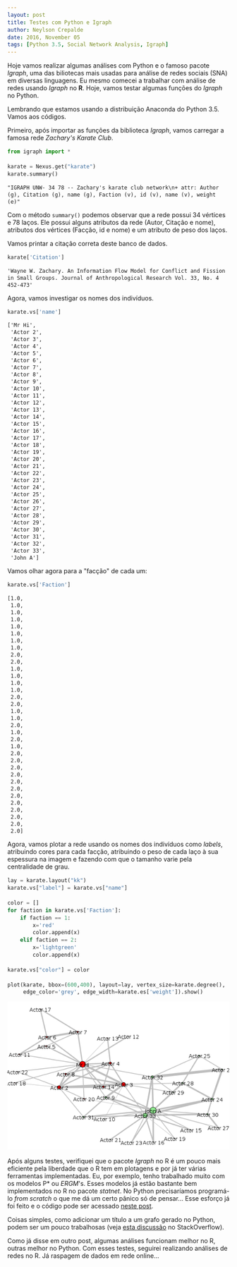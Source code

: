 ```yaml
---
layout: post
title: Testes com Python e Igraph
author: Neylson Crepalde
date: 2016, November 05
tags: [Python 3.5, Social Network Analysis, Igraph]
---
```


Hoje vamos realizar algumas análises com Python e o famoso pacote *Igraph*, uma das biliotecas mais usadas para análise de redes sociais (SNA) em diversas linguagens. Eu mesmo comecei a trabalhar com análise de redes usando *Igraph* no **R**. Hoje, vamos testar algumas funções do *Igraph* no Python.

Lembrando que estamos usando a distribuição Anaconda do Python 3.5. Vamos aos códigos.

Primeiro, após importar as funções da biblioteca *Igraph*, vamos carregar a famosa rede *Zachary's Karate Club*.


```python
from igraph import *

karate = Nexus.get("karate")
karate.summary()
```




    "IGRAPH UNW- 34 78 -- Zachary's karate club network\n+ attr: Author (g), Citation (g), name (g), Faction (v), id (v), name (v), weight (e)"



Com o método `summary()` podemos observar que a rede possui 34 vértices e 78 laços. Ele possui alguns atributos da rede (Autor, Citação e nome), atributos dos vértices (Facção, id e nome) e um atributo de peso dos laços.

Vamos printar a citação correta deste banco de dados.


```python
karate['Citation']
```




    'Wayne W. Zachary. An Information Flow Model for Conflict and Fission in Small Groups. Journal of Anthropological Research Vol. 33, No. 4 452-473'



Agora, vamos investigar os nomes dos indivíduos.


```python
karate.vs['name']
```




    ['Mr Hi',
     'Actor 2',
     'Actor 3',
     'Actor 4',
     'Actor 5',
     'Actor 6',
     'Actor 7',
     'Actor 8',
     'Actor 9',
     'Actor 10',
     'Actor 11',
     'Actor 12',
     'Actor 13',
     'Actor 14',
     'Actor 15',
     'Actor 16',
     'Actor 17',
     'Actor 18',
     'Actor 19',
     'Actor 20',
     'Actor 21',
     'Actor 22',
     'Actor 23',
     'Actor 24',
     'Actor 25',
     'Actor 26',
     'Actor 27',
     'Actor 28',
     'Actor 29',
     'Actor 30',
     'Actor 31',
     'Actor 32',
     'Actor 33',
     'John A']



Vamos olhar agora para a "facção" de cada um:


```python
karate.vs['Faction']
```




    [1.0,
     1.0,
     1.0,
     1.0,
     1.0,
     1.0,
     1.0,
     1.0,
     2.0,
     2.0,
     1.0,
     1.0,
     1.0,
     1.0,
     2.0,
     2.0,
     1.0,
     1.0,
     2.0,
     1.0,
     2.0,
     1.0,
     2.0,
     2.0,
     2.0,
     2.0,
     2.0,
     2.0,
     2.0,
     2.0,
     2.0,
     2.0,
     2.0,
     2.0]



Agora, vamos plotar a rede usando os nomes dos indivíduos como *labels*, atribuindo cores para cada facção, atribuindo o peso de cada laço à sua espessura na imagem e fazendo com que o tamanho varie pela centralidade de grau.


```python
lay = karate.layout("kk")
karate.vs["label"] = karate.vs["name"]

color = []
for faction in karate.vs['Faction']:
    if faction == 1:
        x='red'
        color.append(x)
    elif faction == 2:
        x='lightgreen'
        color.append(x)

karate.vs["color"] = color

plot(karate, bbox=(600,400), layout=lay, vertex_size=karate.degree(), 
     edge_color='grey', edge_width=karate.es['weight']).show()
```

![](/img/karate_python.png)

Após alguns testes, verifiquei que o pacote *Igraph* no R é um pouco mais eficiente pela liberdade que o R tem em plotagens e por já ter várias ferramentas implementadas. Eu, por exemplo, tenho trabalhado muito com os modelos P\* ou *ERGM*'s. Esses modelos já estão bastante bem implementados no R no pacote *statnet*. No Python precisaríamos programá-lo *from scratch* o que me dá um certo pânico só de pensar... Esse esforço já foi feito e o código pode ser acessado [neste post](http://davidmasad.com/blog/ergms-from-scratch/). 

Coisas simples, como adicionar um título a um grafo gerado no Python, podem ser um pouco trabalhosas (veja [esta discussão](http://stackoverflow.com/questions/18250684/add-title-and-legend-to-igraph-plots) no StackOverflow).

Como já disse em outro post, algumas análises funcionam melhor no R, outras melhor no Python. Com esses testes, seguirei realizando análises de redes no R. Já raspagem de dados em rede online... 
